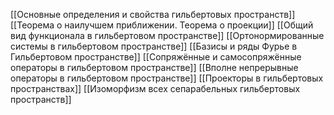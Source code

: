 [[Основные определения и свойства гильбертовых пространств]]
[[Теорема о наилучшем приближении. Теорема о проекции]]
[[Общий вид функционала в гильбертовом пространстве]]
[[Ортонормированные системы в гильбертовом пространстве]]
[[Базисы и ряды Фурье в Гильбертовом пространстве]]
[[Сопряжённые и самосопряжённые операторы в гильбертовом пространстве]]
[[Вполне непрерывные операторы в гильбертовом пространстве]]
[[Проекторы в гильбертовых пространствах]]
[[Изоморфизм всех сепарабельных гильбертовых пространств]]